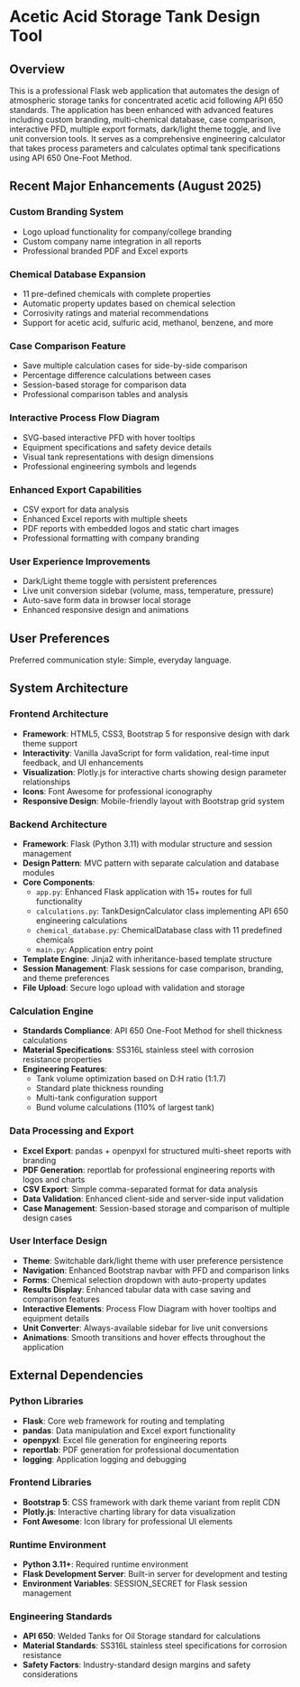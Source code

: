 # Acetic Acid Storage Tank Design Tool

## Overview

This is a professional Flask web application that automates the design of atmospheric storage tanks for concentrated acetic acid following API 650 standards. The application has been enhanced with advanced features including custom branding, multi-chemical database, case comparison, interactive PFD, multiple export formats, dark/light theme toggle, and live unit conversion tools. It serves as a comprehensive engineering calculator that takes process parameters and calculates optimal tank specifications using API 650 One-Foot Method.

## Recent Major Enhancements (August 2025)

### Custom Branding System
- Logo upload functionality for company/college branding
- Custom company name integration in all reports
- Professional branded PDF and Excel exports

### Chemical Database Expansion
- 11 pre-defined chemicals with complete properties
- Automatic property updates based on chemical selection
- Corrosivity ratings and material recommendations
- Support for acetic acid, sulfuric acid, methanol, benzene, and more

### Case Comparison Feature
- Save multiple calculation cases for side-by-side comparison
- Percentage difference calculations between cases
- Session-based storage for comparison data
- Professional comparison tables and analysis

### Interactive Process Flow Diagram
- SVG-based interactive PFD with hover tooltips
- Equipment specifications and safety device details
- Visual tank representations with design dimensions
- Professional engineering symbols and legends

### Enhanced Export Capabilities
- CSV export for data analysis
- Enhanced Excel reports with multiple sheets
- PDF reports with embedded logos and static chart images
- Professional formatting with company branding

### User Experience Improvements
- Dark/Light theme toggle with persistent preferences
- Live unit conversion sidebar (volume, mass, temperature, pressure)
- Auto-save form data in browser local storage
- Enhanced responsive design and animations

## User Preferences

Preferred communication style: Simple, everyday language.

## System Architecture

### Frontend Architecture
- **Framework**: HTML5, CSS3, Bootstrap 5 for responsive design with dark theme support
- **Interactivity**: Vanilla JavaScript for form validation, real-time input feedback, and UI enhancements
- **Visualization**: Plotly.js for interactive charts showing design parameter relationships
- **Icons**: Font Awesome for professional iconography
- **Responsive Design**: Mobile-friendly layout with Bootstrap grid system

### Backend Architecture
- **Framework**: Flask (Python 3.11) with modular structure and session management
- **Design Pattern**: MVC pattern with separate calculation and database modules
- **Core Components**:
  - `app.py`: Enhanced Flask application with 15+ routes for full functionality
  - `calculations.py`: TankDesignCalculator class implementing API 650 engineering calculations
  - `chemical_database.py`: ChemicalDatabase class with 11 predefined chemicals
  - `main.py`: Application entry point
- **Template Engine**: Jinja2 with inheritance-based template structure
- **Session Management**: Flask sessions for case comparison, branding, and theme preferences
- **File Upload**: Secure logo upload with validation and storage

### Calculation Engine
- **Standards Compliance**: API 650 One-Foot Method for shell thickness calculations
- **Material Specifications**: SS316L stainless steel with corrosion resistance properties
- **Engineering Features**: 
  - Tank volume optimization based on D:H ratio (1:1.7)
  - Standard plate thickness rounding
  - Multi-tank configuration support
  - Bund volume calculations (110% of largest tank)

### Data Processing and Export
- **Excel Export**: pandas + openpyxl for structured multi-sheet reports with branding
- **PDF Generation**: reportlab for professional engineering reports with logos and charts
- **CSV Export**: Simple comma-separated format for data analysis
- **Data Validation**: Enhanced client-side and server-side input validation
- **Case Management**: Session-based storage and comparison of multiple design cases

### User Interface Design
- **Theme**: Switchable dark/light theme with user preference persistence
- **Navigation**: Enhanced Bootstrap navbar with PFD and comparison links
- **Forms**: Chemical selection dropdown with auto-property updates
- **Results Display**: Enhanced tabular data with case saving and comparison features
- **Interactive Elements**: Process Flow Diagram with hover tooltips and equipment details
- **Unit Converter**: Always-available sidebar for live unit conversions
- **Animations**: Smooth transitions and hover effects throughout the application

## External Dependencies

### Python Libraries
- **Flask**: Core web framework for routing and templating
- **pandas**: Data manipulation and Excel export functionality
- **openpyxl**: Excel file generation for engineering reports
- **reportlab**: PDF generation for professional documentation
- **logging**: Application logging and debugging

### Frontend Libraries
- **Bootstrap 5**: CSS framework with dark theme variant from replit CDN
- **Plotly.js**: Interactive charting library for data visualization
- **Font Awesome**: Icon library for professional UI elements

### Runtime Environment
- **Python 3.11+**: Required runtime environment
- **Flask Development Server**: Built-in server for development and testing
- **Environment Variables**: SESSION_SECRET for Flask session management

### Engineering Standards
- **API 650**: Welded Tanks for Oil Storage standard for calculations
- **Material Standards**: SS316L stainless steel specifications for corrosion resistance
- **Safety Factors**: Industry-standard design margins and safety considerations